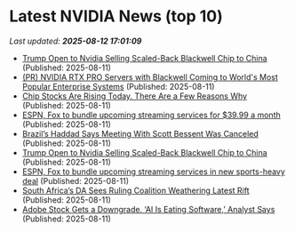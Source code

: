 # Latest NVIDIA News (top 10)
_Last updated: **2025-08-12 17:01:09**_

- [Trump Open to Nvidia Selling Scaled-Back Blackwell Chip to China](https://www.livemint.com/companies/news/trump-open-to-nvidia-selling-scaled-back-blackwell-chip-to-china-11754931582783.html) (Published: 2025-08-11)
- [(PR) NVIDIA RTX PRO Servers with Blackwell Coming to World's Most Popular Enterprise Systems](https://www.techpowerup.com/339818/nvidia-rtx-pro-servers-with-blackwell-coming-to-worlds-most-popular-enterprise-systems) (Published: 2025-08-11)
- [Chip Stocks Are Rising Today. There Are a Few Reasons Why](https://biztoc.com/x/fb9e6f49122a110b) (Published: 2025-08-11)
- [ESPN, Fox to bundle upcoming streaming services for $39.99 a month](https://biztoc.com/x/6940c0d16bed992f) (Published: 2025-08-11)
- [Brazil’s Haddad Says Meeting With Scott Bessent Was Canceled](https://biztoc.com/x/1b284d355cad4bd5) (Published: 2025-08-11)
- [Trump Open to Nvidia Selling Scaled-Back Blackwell Chip to China](https://biztoc.com/x/e1fb2fbd5277158d) (Published: 2025-08-11)
- [ESPN, Fox to bundle upcoming streaming services in new sports-heavy deal](https://biztoc.com/x/4235e7542eef55f9) (Published: 2025-08-11)
- [South Africa’s DA Sees Ruling Coalition Weathering Latest Rift](https://biztoc.com/x/a68e7caf687b78d9) (Published: 2025-08-11)
- [Adobe Stock Gets a Downgrade. ‘AI Is Eating Software,’ Analyst Says](https://biztoc.com/x/0ce4d6613eb33421) (Published: 2025-08-11)
